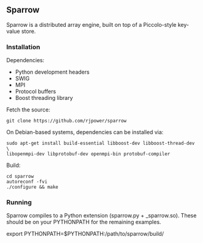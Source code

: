 ## Sparrow

Sparrow is a distributed array engine, built on top of a Piccolo-style
key-value store.

### Installation

Dependencies:

* Python development headers
* SWIG
* MPI
* Protocol buffers
* Boost threading library


Fetch the source:

    git clone https://github.com/rjpower/sparrow
    

On Debian-based systems, dependencies can be installed via:

	sudo apt-get install build-essential libboost-dev libboost-thread-dev \
    libopenmpi-dev libprotobuf-dev openmpi-bin protobuf-compiler
    
Build:

    cd sparrow
    autoreconf -fvi
    ./configure && make

### Running

Sparrow compiles to a Python extension (sparrow.py + _sparrow.so).  These
should be on your PYTHONPATH for the remaining examples.

export PYTHONPATH=$PYTHONPATH:/path/to/sparrow/build/
